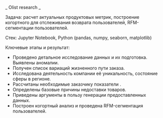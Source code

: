 _ Olist research _

Задача: расчет актуальных продуктовых метрик, построение когортного для отслеживания возврата пользователей, RFM-сегментации пользователей. 

Стек: Jupyter Notebook, Python (pandas, numpy, seaborn, matplotlib) 

Ключевые этапы и результат:  
- Проведено детальное исследование данных и их подготовка. Выявлены аномалии.   
- Получен список вариаций жизненного пути заказа.   
- Исследована деятельность компании её уникальность, состояние сферы в регионе.  
- Рассчитаны необходимые заказчику показатели .  
- Определены базовые причины недоставки товаров.  
- Приведены аргументы в пользу генерации предоставленных данных.  
- Построен когортный анализ и проведена RFM-сегментация пользователей.  
